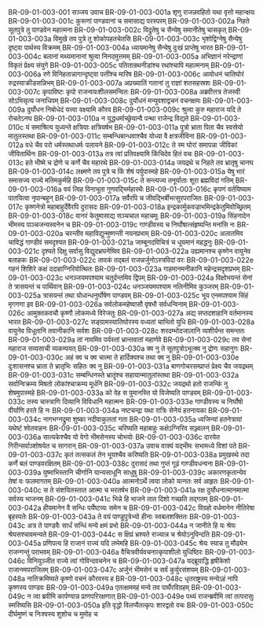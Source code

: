 BR-09-01-003-001	सञ्जय उवाच
BR-09-01-003-001a	शृणु राजन्नवहितो यथा वृत्तो महान्क्षयः
BR-09-01-003-001c	कुरूणां पाण्डवानां च समासाद्य परस्परम्
BR-09-01-003-002a	निहते सूतपुत्रे तु पाण्डवेन महात्मना
BR-09-01-003-002c	विद्रुतेषु च सैन्येषु समानीतेषु चासकृत्
BR-09-01-003-003a	विमुखे तव पुत्रे तु शोकोपहतचेतसि
BR-09-01-003-003c	भृशोद्विग्नेषु सैन्येषु दृष्ट्वा पार्थस्य विक्रमम्
BR-09-01-003-004a	ध्यायमानेषु सैन्येषु दुःखं प्राप्तेषु भारत
BR-09-01-003-004c	बलानां मथ्यमानानां श्रुत्वा निनदमुत्तमम्
BR-09-01-003-005a	अभिज्ञानं नरेन्द्राणां विकृतं प्रेक्ष्य संयुगे
BR-09-01-003-005c	पतितान्रथनीडांश्च रथांश्चापि महात्मनाम्
BR-09-01-003-006a	रणे विनिहतान्नागान्दृष्ट्वा पत्तींश्च मारिष
BR-09-01-003-006c	आयोधनं चातिघोरं रुद्रस्याक्रीडसन्निभम्
BR-09-01-003-007a	अप्रख्यातिं गतानां तु राज्ञां शतसहस्रशः
BR-09-01-003-007c	कृपाविष्टः कृपो राजन्वयःशीलसमन्वितः
BR-09-01-003-008a	अब्रवीत्तत्र तेजस्वी सोऽभिसृत्य जनाधिपम्
BR-09-01-003-008c	दुर्योधनं मन्युवशाद्वचनं वचनक्षमः
BR-09-01-003-009a	दुर्योधन निबोधेदं यत्त्वा वक्ष्यामि कौरव
BR-09-01-003-009c	श्रुत्वा कुरु महाराज यदि ते रोचतेऽनघ
BR-09-01-003-010a	न युद्धधर्माच्छ्रेयान्वै पन्था राजेन्द्र विद्यते
BR-09-01-003-010c	यं समाश्रित्य युध्यन्ते क्षत्रियाः क्षत्रियर्षभ
BR-09-01-003-011a	पुत्रो भ्राता पिता चैव स्वस्रेयो मातुलस्तथा
BR-09-01-003-011c	सम्बन्धिबान्धवाश्चैव योध्या वै क्षत्रजीविना
BR-09-01-003-012a	वधे चैव परो धर्मस्तथाधर्मः पलायने
BR-09-01-003-012c	ते स्म घोरां समापन्ना जीविकां जीवितार्थिनः
BR-09-01-003-013a	तत्र त्वां प्रतिवक्ष्यामि किंचिदेव हितं वचः
BR-09-01-003-013c	हते भीष्मे च द्रोणे च कर्णे चैव महारथे
BR-09-01-003-014a	जयद्रथे च निहते तव भ्रातृषु चानघ
BR-09-01-003-014c	लक्ष्मणे तव पुत्रे च किं शेषं पर्युपास्महे
BR-09-01-003-015a	येषु भारं समासज्य राज्ये मतिमकुर्महि
BR-09-01-003-015c	ते सन्त्यज्य तनूर्याताः शूरा ब्रह्मविदां गतिम्
BR-09-01-003-016a	वयं त्विह विनाभूता गुणवद्भिर्महारथैः
BR-09-01-003-016c	कृपणं वर्तयिष्याम पातयित्वा नृपान्बहून्
BR-09-01-003-017a	सर्वैरपि च जीवद्भिर्बीभत्सुरपराजितः
BR-09-01-003-017c	कृष्णनेत्रो महाबाहुर्देवैरपि दुरासदः
BR-09-01-003-018a	इन्द्रकार्मुकवज्राभमिन्द्रकेतुमिवोच्छ्रितम्
BR-09-01-003-018c	वानरं केतुमासाद्य सञ्चचाल महाचमूः
BR-09-01-003-019a	सिंहनादेन भीमस्य पाञ्चजन्यस्वनेन च
BR-09-01-003-019c	गाण्डीवस्य च निर्घोषात्संहृष्यन्ति मनांसि नः
BR-09-01-003-020a	चरन्तीव महाविद्युन्मुष्णन्ती नयनप्रभाम्
BR-09-01-003-020c	अलातमिव चाविद्धं गाण्डीवं समदृश्यत
BR-09-01-003-021a	जाम्बूनदविचित्रं च धूयमानं महद्धनुः
BR-09-01-003-021c	दृश्यते दिक्षु सर्वासु विद्युदभ्रघनेष्विव
BR-09-01-003-022a	उह्यमानश्च कृष्णेन वायुनेव बलाहकः
BR-09-01-003-022c	तावकं तद्बलं राजन्नर्जुनोऽस्त्रविदां वरः
BR-09-01-003-022e	गहनं शिशिरे कक्षं ददाहाग्निरिवोत्थितः
BR-09-01-003-023a	गाहमानमनीकानि महेन्द्रसदृशप्रभम्
BR-09-01-003-023c	धनञ्जयमपश्याम चतुर्दन्तमिव द्विपम्
BR-09-01-003-024a	विक्षोभयन्तं सेनां ते त्रासयन्तं च पार्थिवान्
BR-09-01-003-024c	धनञ्जयमपश्याम नलिनीमिव कुञ्जरम्
BR-09-01-003-025a	त्रासयन्तं तथा योधान्धनुर्घोषेण पाण्डवम्
BR-09-01-003-025c	भूय एनमपश्याम सिंहं मृगगणा इव
BR-09-01-003-026a	सर्वलोकमहेष्वासौ वृषभौ सर्वधन्विनाम्
BR-09-01-003-026c	आमुक्तकवचौ कृष्णौ लोकमध्ये विरेजतुः
BR-09-01-003-027a	अद्य सप्तदशाहानि वर्तमानस्य भारत
BR-09-01-003-027c	सङ्ग्रामस्यातिघोरस्य वध्यतां चाभितो युधि
BR-09-01-003-028a	वायुनेव विधूतानि तवानीकानि सर्वशः
BR-09-01-003-028c	शरदम्भोदजालानि व्यशीर्यन्त समन्ततः
BR-09-01-003-029a	तां नावमिव पर्यस्तां भ्रान्तवातां महार्णवे
BR-09-01-003-029c	तव सेनां महाराज सव्यसाची व्यकम्पयत्
BR-09-01-003-030a	क्व नु ते सूतपुत्रोऽभूत्क्व नु द्रोणः सहानुगः
BR-09-01-003-030c	अहं क्व च क्व चात्मा ते हार्दिक्यश्च तथा क्व नु
BR-09-01-003-030e	दुःशासनश्च भ्राता ते भ्रातृभिः सहितः क्व नु
BR-09-01-003-031a	बाणगोचरसम्प्राप्तं प्रेक्ष्य चैव जयद्रथम्
BR-09-01-003-031c	सम्बन्धिनस्ते भ्रातॄंश्च सहायान्मातुलांस्तथा
BR-09-01-003-032a	सर्वान्विक्रम्य मिषतो लोकांश्चाक्रम्य मूर्धनि
BR-09-01-003-032c	जयद्रथो हतो राजन्किं नु शेषमुपास्महे
BR-09-01-003-033a	को वेह स पुमानस्ति यो विजेष्यति पाण्डवम्
BR-09-01-003-033c	तस्य चास्त्राणि दिव्यानि विविधानि महात्मनः
BR-09-01-003-033e	गाण्डीवस्य च निर्घोषो वीर्याणि हरते हि नः
BR-09-01-003-034a	नष्टचन्द्रा यथा रात्रिः सेनेयं हतनायका
BR-09-01-003-034c	नागभग्नद्रुमा शुष्का नदीवाकुलतां गता
BR-09-01-003-035a	ध्वजिन्यां हतनेत्रायां यथेष्टं श्वेतवाहनः
BR-09-01-003-035c	चरिष्यति महाबाहुः कक्षेऽग्निरिव सञ्ज्वलन्
BR-09-01-003-036a	सात्यकेश्चैव यो वेगो भीमसेनस्य चोभयोः
BR-09-01-003-036c	दारयेत गिरीन्सर्वाञ्शोषयेत च सागरान्
BR-09-01-003-037a	उवाच वाक्यं यद्भीमः सभामध्ये विशां पते
BR-09-01-003-037c	कृतं तत्सकलं तेन भूयश्चैव करिष्यति
BR-09-01-003-038a	प्रमुखस्थे तदा कर्णे बलं पाण्डवरक्षितम्
BR-09-01-003-038c	दुरासदं तथा गुप्तं गूढं गाण्डीवधन्वना
BR-09-01-003-039a	युष्माभिस्तानि चीर्णानि यान्यसाधूनि साधुषु
BR-09-01-003-039c	अकारणकृतान्येव तेषां वः फलमागतम्
BR-09-01-003-040a	आत्मनोऽर्थे त्वया लोको यत्नतः सर्व आहृतः
BR-09-01-003-040c	स ते संशयितस्तात आत्मा च भरतर्षभ
BR-09-01-003-041a	रक्ष दुर्योधनात्मानमात्मा सर्वस्य भाजनम्
BR-09-01-003-041c	भिन्ने हि भाजने तात दिशो गच्छति तद्गतम्
BR-09-01-003-042a	हीयमानेन वै सन्धिः पर्येष्टव्यः समेन च
BR-09-01-003-042c	विग्रहो वर्धमानेन नीतिरेषा बृहस्पतेः
BR-09-01-003-043a	ते वयं पाण्डुपुत्रेभ्यो हीनाः स्वबलशक्तितः
BR-09-01-003-043c	अत्र ते पाण्डवैः सार्धं सन्धिं मन्ये क्षमं प्रभो
BR-09-01-003-044a	न जानीते हि यः श्रेयः श्रेयसश्चावमन्यते
BR-09-01-003-044c	स क्षिप्रं भ्रश्यते राज्यान्न च श्रेयोऽनुविन्दति
BR-09-01-003-045a	प्रणिपत्य हि राजानं राज्यं यदि लभेमहि
BR-09-01-003-045c	श्रेयः स्यान्न तु मौढ्येन राजन्गन्तुं पराभवम्
BR-09-01-003-046a	वैचित्रवीर्यवचनात्कृपाशीलो युधिष्ठिरः
BR-09-01-003-046c	विनियुञ्जीत राज्ये त्वां गोविन्दवचनेन च
BR-09-01-003-047a	यद्ब्रूयाद्धि हृषीकेशो राजानमपराजितम्
BR-09-01-003-047c	अर्जुनं भीमसेनं च सर्वं कुर्युरसंशयम्
BR-09-01-003-048a	नातिक्रमिष्यते कृष्णो वचनं कौरवस्य ह
BR-09-01-003-048c	धृतराष्ट्रस्य मन्येऽहं नापि कृष्णस्य पाण्डवः
BR-09-01-003-049a	एतत्क्षममहं मन्ये तव पार्थैरविग्रहम्
BR-09-01-003-049c	न त्वा ब्रवीमि कार्पण्यान्न प्राणपरिरक्षणात्
BR-09-01-003-049e	पथ्यं राजन्ब्रवीमि त्वां तत्परासुः स्मरिष्यसि
BR-09-01-003-050a	इति वृद्धो विलप्यैतत्कृपः शारद्वतो वचः
BR-09-01-003-050c	दीर्घमुष्णं च निःश्वस्य शुशोच च मुमोह च
